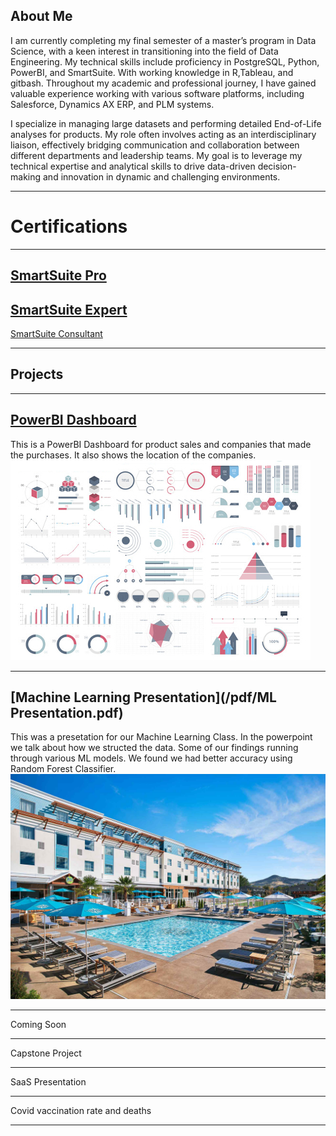 ## About Me
I am currently completing my final semester of a master’s program in Data Science, with a keen interest in transitioning into the field of Data Engineering. My technical skills include proficiency in PostgreSQL, Python, PowerBI, and SmartSuite. With working knowledge in R,Tableau, and gitbash. Throughout my academic and professional journey, I have gained valuable experience working with various software platforms, including Salesforce, Dynamics AX ERP, and PLM systems.

I specialize in managing large datasets and performing detailed End-of-Life analyses for products. My role often involves acting as an interdisciplinary liaison, effectively bridging communication and collaboration between different departments and leadership teams. My goal is to leverage my technical expertise and analytical skills to drive data-driven decision-making and innovation in dynamic and challenging environments.

---
# Certifications
---
[SmartSuite Pro](pdf/certificate-pro-certification.pdf)
---
[SmartSuite Expert](pdf/certificate-expert-certification.pdf)
---
[SmartSuite Consultant](pdf/certificate-consultant-certification.pdf)

---

## Projects

---

[PowerBI Dashboard](https://app.powerbi.com/groups/me/reports/dadec2ca-04b4-4f3a-9a6e-666739c096c9/ReportSection78e4e1f0d4b3662e1485?experience=power-bi&ownerId=8647d4d1-04d0-4c1a-8a4f-bf49d3e82ad6&referrer=embed.appsource)
---
This is a PowerBI Dashboard for product sales and companies that made the purchases. It also shows the location of the companies. 
<img src="images/dummy_thumbnail.jpg?raw=true"/>

---
[Machine Learning Presentation](/pdf/ML Presentation.pdf)
---
This was a presetation for our Machine Learning Class. In the powerpoint we talk about how we structed the data. Some of our findings running through various ML models. We found we had better accuracy using Random Forest Classifier.
<img src="images/Hotel.jpg?raw=true"/>

---
Coming Soon

---
Capstone Project


---
SaaS Presentation

---
Covid vaccination rate and deaths


---
